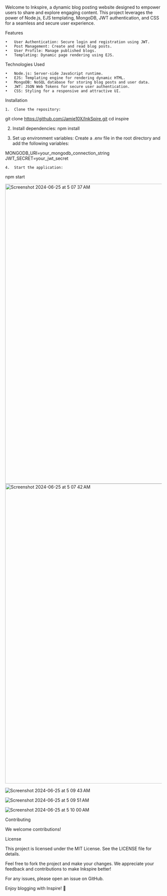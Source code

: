 Welcome to Inkspire, a dynamic blog posting website designed to empower users to share and explore engaging content. This project leverages the power of Node.js, EJS templating, MongoDB, JWT authentication, and CSS for a seamless and secure user experience.

Features

	•	User Authentication: Secure login and registration using JWT.
	•	Post Management: Create and read blog posts.
	•	User Profile: Manage published blogs.
	•	Templating: Dynamic page rendering using EJS.

Technologies Used

	•	Node.js: Server-side JavaScript runtime.
	•	EJS: Templating engine for rendering dynamic HTML.
	•	MongoDB: NoSQL database for storing blog posts and user data.
	•	JWT: JSON Web Tokens for secure user authentication.
	•	CSS: Styling for a responsive and attractive UI.

 Installation

	1.	Clone the repository:
git clone https://github.com/Jamie10X/InkSpire.git
cd inspire

  2.	Install dependencies:
npm install
	
 3.	Set up environment variables:
Create a .env file in the root directory and add the following variables:

MONGODB_URI=your_mongodb_connection_string
JWT_SECRET=your_jwt_secret

	4.	Start the application:
 npm start

 <img width="960" alt="Screenshot 2024-06-25 at 5 07 37 AM" src="https://github.com/Jamie10X/InkSpire/assets/146560655/89708009-117b-4fb5-b05d-c5c83f79356e">

 <img width="960" alt="Screenshot 2024-06-25 at 5 07 42 AM" src="https://github.com/Jamie10X/InkSpire/assets/146560655/3e67f5bd-fec1-4b2b-995e-484cd6f67781">

 ![Screenshot 2024-06-25 at 5 09 43 AM](https://github.com/Jamie10X/InkSpire/assets/146560655/6389119b-7baa-4cab-abbf-fe3c2bf48c1d)

 ![Screenshot 2024-06-25 at 5 09 51 AM](https://github.com/Jamie10X/InkSpire/assets/146560655/f24f198f-0c00-48f9-bdea-b2d4fdf79c9c)

 ![Screenshot 2024-06-25 at 5 10 00 AM](https://github.com/Jamie10X/InkSpire/assets/146560655/095c0d28-d100-4e66-9db2-1c38c0f4e027)




Contributing

We welcome contributions!

License

This project is licensed under the MIT License. See the LICENSE file for details.

Feel free to fork the project and make your changes. We appreciate your feedback and contributions to make Inkspire better!

For any issues, please open an issue on GitHub.

Enjoy blogging with Inspire! 🎉
